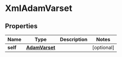 
# XmlAdamVarset

## Properties
| Name | Type | Description | Notes |
| ------------ | ------------- | ------------- | ------------- |
| **self** | [**AdamVarset**](AdamVarset.md) |  |  [optional] |



